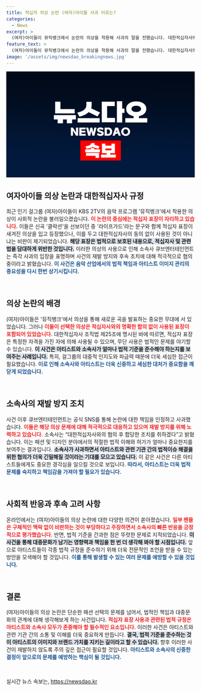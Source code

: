 ```yaml
---
title: 적십자 의상 논란 (여자)아이들 사과 이유는?
categories:
  - News
excerpt: >
  (여자)아이들이 뮤직뱅크에서 논란의 의상을 착용해 사과의 말을 전했습니다. 대한적십자사의 동의 없이 사용된 표장에 대한 비판이 잇따르며, 이는 다시 한번 공적인 상징의 중요성을 일깨우고 있습니다.
feature_text: >
  (여자)아이들이 뮤직뱅크에서 논란의 의상을 착용해 사과의 말을 전했습니다. 대한적십자사의 동의 없이 사용된 표장에 대한 비판이 잇따르며, 이는 다시 한번 공적인 상징의 중요성을 일깨우고 있습니다.
image: '/assets/img/newsdao_breakingnews.jpg'
---
```


<p><img src="/assets/img/newsdao_breakingnews.jpg" alt="bookingtag 속보" /></p>

<h2 data-ke-size="size26">여자아이들 의상 논란과 대한적십자사 규정</h2>

<p data-ke-size="size16">최근 인기 걸그룹 (여자)아이들이 KBS 2TV의 음악 프로그램 '뮤직뱅크'에서 착용한 의상이 사회적 논란을 불러일으켰습니다. <b><span style="color: #ee2323;">이 논란의 중심에는 적십자 표장이 자리하고 있습니다.</span></b> 이들은 신곡 '클락션'을 선보이던 중 '라이프가드'라는 문구와 함께 적십자 표장이 새겨진 의상을 입고 등장했으나, 이를 두고 대한적십자사의 동의 없이 사용된 것이 아니냐는 비판이 제기되었습니다. <b><span style="background-color: #21538527;">해당 표장은 법적으로 보호된 내용으로, 적십자사 및 관련법을 담대하게 위반한 것입니다.</span></b> 이러한 의상의 사용으로 인해 소속사 큐브엔터테인먼트는 즉각 사과의 입장을 표명하며 사건의 재발 방지와 후속 조치에 대해 적극적으로 협의 중이라고 밝혔습니다. <b><span style="color: #1a5490;">이 사건은 음악 산업에서의 법적 책임과 아티스트 이미지 관리의 중요성을 다시 한번 상기시킵니다.</span></b></p>

<p data-ke-size="size16">&nbsp;</p>

<h2 data-ke-size="size26">의상 논란의 배경</h2>

<p data-ke-size="size16">(여자)아이들은 '뮤직뱅크'에서 의상을 통해 새로운 곡을 발표하는 중요한 무대에 서 있었습니다. 그러나 <b><span style="color: #ee2323;">이들이 선택한 의상은 적십자사와의 명확한 합의 없이 사용된 표장이 포함되어 있었습니다.</span></b> 대한적십자사 조직법 제25조에 명시된 바에 따르면, 적십자 표장은 특정한 자격을 가진 자에 의해 사용될 수 있으며, 무단 사용은 법적인 문제를 야기할 수 있습니다. <b><span style="background-color: #21538527;">이 사건은 아티스트와 소속사가 얼마나 법적 기준을 준수해야 하는지를 보여주는 사례입니다.</span></b> 특히, 걸그룹의 대중적 인지도와 파급력 때문에 더욱 세심한 접근이 필요했습니다. <b><span style="color: #1a5490;">이로 인해 소속사와 아티스트는 더욱 신중하고 세심한 대처가 중요함을 깨닫게 되었습니다.</span></b></p>

<p data-ke-size="size16">&nbsp;</p>

<h2 data-ke-size="size26">소속사의 재발 방지 조치</h2>

<p data-ke-size="size16">사건 이후 큐브엔터테인먼트는 공식 SNS를 통해 논란에 대한 책임을 인정하고 사과했습니다. <b><span style="color: #ee2323;">이들은 해당 의상 문제에 대해 적극적으로 대응하고 있으며 재발 방지를 위해 노력하고 있습니다.</span></b> 소속사는 “대한적십자사와의 협의 후 합당한 조치를 취하겠다”고 밝혔습니다. 이는 패션 및 디자인 분야에서의 적절한 법적 이해와 허가가 얼마나 중요한지를 보여주는 결과입니다. <b><span style="background-color: #21538527;">소속사가 사과하면서 아티스트와 관련 기관 간의 법적이슈 해결을 위한 협의가 더욱 긴밀해질 것이라는 기대를 모으고 있습니다.</span></b> 이 같은 사건은 다른 아티스트들에게도 중요한 경각심을 일으킬 것으로 보입니다. <b><span style="color: #1a5490;">따라서, 아티스트는 더욱 법적 문제를 숙지하고 책임감을 가져야 할 필요가 있습니다.</span></b></p>

<p data-ke-size="size16">&nbsp;</p>

<h2 data-ke-size="size26">사회적 반응과 후속 고려 사항</h2>

<p data-ke-size="size16">온라인에서는 (여자)아이들의 의상 논란에 대한 다양한 의견이 쏟아졌습니다. <b><span style="color: #ee2323;">일부 팬들은 구체적인 맥락 없이 비판하는 것이 부당하다고 주장하면서 소속사의 빠른 반응을 긍정적으로 평가했습니다.</span></b> 반면, 법적 기준을 간과한 점은 뚜렷한 문제로 지적되었습니다. <b><span style="background-color: #21538527;">이 사건을 통해 대중문화가 남기는 영향력과 책임을 한 번 더 생각해 봐야 할 시점입니다.</span></b> 앞으로 아티스트들이 각종 법적 규정을 준수하기 위해 더욱 전문적인 조언을 받을 수 있는 방안을 모색해야 할 것입니다. <b><span style="color: #1a5490;">이를 통해 발생할 수 있는 여러 문제를 예방할 수 있을 것입니다.</span></b></p>

<p data-ke-size="size16">&nbsp;</p>

<h2 data-ke-size="size26">결론</h2>

<p data-ke-size="size16">(여자)아이들의 의상 논란은 단순한 패션 선택의 문제를 넘어서, 법적인 책임과 대중문화의 관계에 대해 생각해보게 하는 사건입니다. <b><span style="color: #ee2323;">적십자 표장 사용과 관련된 법적 규정은 아티스트와 소속사 모두가 존중해야 할 필수적인 요소입니다.</span></b> 이러한 사건은 아티스트와 관련 기관 간의 소통 및 이해를 더욱 중요하게 만듭니다. <b><span style="background-color: #21538527;">결국, 법적 기준을 준수하는 것이 아티스트의 이미지와 브랜드 가치를 지키는 길이라고 할 수 있습니다.</span></b> 향후 이러한 사건이 재발하지 않도록 주의 깊은 접근이 필요할 것입니다. <b><span style="color: #1a5490;">아티스트와 소속사의 신중한 결정이 앞으로의 문제를 예방하는 핵심이 될 것입니다.</span></b></p>

<p data-ke-size="size16">&nbsp;</p>
실시간 뉴스 속보는, <a href="https://newsdao.kr" rel="dofollow">https://newsdao.kr</a>


